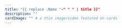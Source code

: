 ```yaml
---
title: "{{ replace .Name "-" " " | title }}"
description: ""
cardImage: "" # a thin image/video featured on cards
---
```

